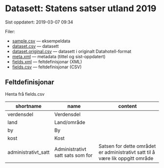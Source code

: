 # Datasett: 	Statens satser utland 2019
 Sist oppdatert: 2019-03-07 09:34

 Filer:
 - [sample.csv](sample.csv) — eksempeldata
 - [dataset.csv](dataset.csv) — datasett
 - [dataset.original.csv](dataset.original.csv) — datasett i originalt Datahotell-format
 - [meta.xml](meta.xml) — metadata (tittel og sist-oppdatert)
 - [fields.xml](fields.xml) — feltdefinisjonar (XML)
 - [fields.csv](fields.csv) — feltdefinisjonar (CSV)


## Feltdefinisjonar
Henta frå fields.csv

| shortname | name | content |
| --- | --- | --- |
| verdensdel | Verdensdel |  |
| land | Land/område |  |
| by | By |  |
| kost | Kost |  |
| administrativt_satt | Administrativt satt sats som for | Satsen for dette området er administrativt satt til å være lik oppgitt område |
